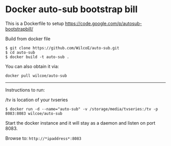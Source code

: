 # Docker auto-sub bootstrap bill

This is a Dockerfile to setup https://code.google.com/p/autosub-bootstrapbill/


Build from docker file
```
$ git clone https://github.com/WilcoE/auto-sub.git
$ cd auto-sub
$ docker build -t auto-sub .
```


You can also obtain it via:
```
docker pull wilcoe/auto-sub
```


---
Instructions to run:

/tv is location of your tvseries

```
$ docker run -d --name="auto-sub" -v /storage/media/tvseries:/tv -p 8083:8083 wilcoe/auto-sub
```


Start the docker instance and it will stay as a daemon and listen on port 8083.

Browse to: ```http://*ipaddress*:8083```
